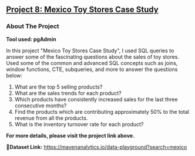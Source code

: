 ## [Project 8: Mexico Toy Stores Case Study](https://github.com/Shajar87/Project_Portfolio/blob/main/Mexico%20Toys'%20Stores%20Case%20Study.pdf)
### About The Project
**Tool used: pgAdmin**

In this project "Mexico Toy Stores Case Study", I used SQL queries to answer some of the fascinating questions about the sales of toy stores.
Used some of the common and advanced SQL concepts such as joins, window functions, CTE, subqueries, and more to answer the questions below:


1.	What are the top 5 selling products?
2.	What are the sales trends for each product?
3.	Which products have consistently increased sales for the last three consecutive months?
4.	Find the products which are contributing approximately 50% to the total revenue from all the products.
5.	What is the inventory turnover rate for each product?

**For more details, please visit the project link above.**
   
**🔗Dataset Link:** https://mavenanalytics.io/data-playground?search=mexico
